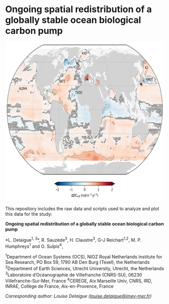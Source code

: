 # Ongoing spatial redistribution of a globally stable ocean biological carbon pump
 
<img src="figs/Figure2a_with_uncertainty.png" width="682" height="500" />

This repository includes the raw data and scripts used to analyze and plot this data for the study:

**Ongoing spatial redistribution of a globally stable ocean biological carbon pump**

*L. Delaigue<sup>1, 3</sup>\*, R. Sauzède<sup>3</sup>, H. Claustre<sup>3</sup>, G-J Reichart<sup>1,2</sup>, M. P. Humphreys<sup>1</sup> and O. Sulpis<sup>4</sup>, 

<sup>1</sup>Department of Ocean Systems (OCS), NIOZ Royal Netherlands Institute for Sea Research, PO Box 59, 1790 AB Den Burg (Texel), the Netherlands 
<sup>2</sup>Department of Earth Sciences, Utrecht University, Utrecht, the Netherlands
<sup>3</sup>Laboratoire d’Océanographie de Villefranche (CNRS-SU), 06230 Villefranche-Sur-Mer, France
<sup>4</sup>CEREGE, Aix Marseille Univ, CNRS, IRD, INRAE, Collège de France, Aix-en-Provence, France

*Corresponding author: Louise Delaigue ([louise.delaigue@imev-mer.fr](mailto:louise.delaigue@imev-mer.fr))*
